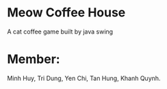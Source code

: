 # Meow Coffee House
A cat coffee game built by java swing
# Member:
Minh Huy,
Tri Dung,
Yen Chi,
Tan Hung,
Khanh Quynh.
